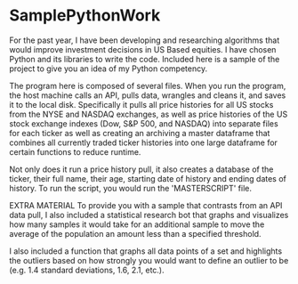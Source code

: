 # SamplePythonWork
For the past year, I have been developing and researching algorithms that would improve investment decisions in US Based equities.  I have chosen Python and its libraries to write the code.  Included here is a sample of the project to give you an idea of my Python competency.

The program here is composed of several files.  When you run the program, the host machine calls an API, pulls data, wrangles and cleans it, and saves it to the local disk.  Specifically it pulls all price histories for all US stocks from the NYSE and NASDAQ exchanges, as well as price histories of the US stock exchange indexes (Dow, S&P 500, and NASDAQ) into separate files for each ticker as well as creating an archiving a master dataframe that combines all currently traded ticker histories into one large dataframe for certain functions to reduce runtime.

Not only does it run a price history pull, it also creates a database of the ticker, their full name, their age, starting date of history and ending dates of history.
To run the script, you would run the 'MASTERSCRIPT' file.

EXTRA MATERIAL
To provide you with a sample that contrasts from an API data pull, I also included a statistical research bot that graphs and visualizes how many samples it would take for an additional sample to move the average of the population an amount less than a specified threshold.

I also included a function that graphs all data points of a set and highlights the outliers based on how strongly you would want to define an outlier to be (e.g. 1.4 standard deviations, 1.6, 2.1, etc.).



